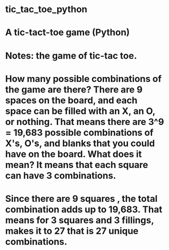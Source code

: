 # tic_tac_toe_python
# A tic-tact-toe game (Python)
# Notes: the game of tic-tac toe.
# How many possible combinations of the game are there?  There are 9 spaces on the board, and each space can be filled with an X, an O, or nothing. That means there are 3^9 = 19,683 possible combinations of X's, O's, and blanks that you could have on the board. What does it mean? It means that each square can have 3 combinations.
# Since there are 9 squares , the total combination adds up to 19,683. That means for 3 squares and 3 fillings, makes it to 27 that is 27 unique combinations.
